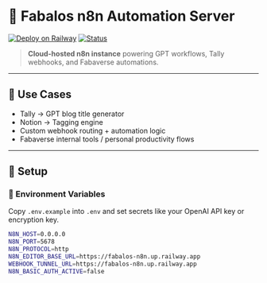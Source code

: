 # 🦊 Fabalos n8n Automation Server

[![Deploy on Railway](https://img.shields.io/badge/deploy-railway-black?style=flat&logo=railway)](https://railway.app)
[![Status](https://img.shields.io/website?url=https%3A%2F%2Ffabalos-n8n.up.railway.app)](https://fabalos-n8n.up.railway.app)

> **Cloud-hosted n8n instance** powering GPT workflows, Tally webhooks, and Fabaverse automations.

---

## 🧠 Use Cases  
- Tally → GPT blog title generator  
- Notion → Tagging engine  
- Custom webhook routing + automation logic  
- Fabaverse internal tools / personal productivity flows

---

## 🚀 Setup

### 🔧 Environment Variables

Copy `.env.example` into `.env` and set secrets like your OpenAI API key or encryption key.

```bash
N8N_HOST=0.0.0.0
N8N_PORT=5678
N8N_PROTOCOL=http
N8N_EDITOR_BASE_URL=https://fabalos-n8n.up.railway.app
WEBHOOK_TUNNEL_URL=https://fabalos-n8n.up.railway.app
N8N_BASIC_AUTH_ACTIVE=false
